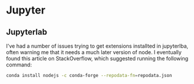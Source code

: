 # Jupyter

## Jupyterlab

I've had a number of issues trying to get extensions installted in jupyterlba,
often warning me that it needs a much later version of node. I eventually found
this article on StackOverflow, which suggested running the following command:

```bash
conda install nodejs -c conda-forge --repodata-fn=repodata.json
```
